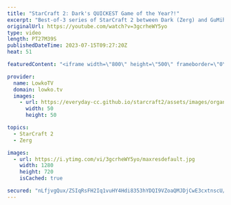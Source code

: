 ```yaml
---
title: "StarCraft 2: Dark's QUICKEST Game of the Year?!"
excerpt: "Best-of-3 series of StarCraft 2 between Dark (Zerg) and GuMiho (Terran). This series has some of the most creative decision making we see at this level of StarCraft 2. Battlecruisers, Marine cheeses and some very interesting build orders. Support my work: https://patreon.com/lowkotv Lowko Merch: https://lowko.shop"
originalUrl: https://youtube.com/watch?v=3gcrheWY5yo
type: video
length: PT27M39S
publishedDateTime: 2023-07-15T09:27:20Z
heat: 51

featuredContent: "<iframe width=\"800\" height=\"500\" frameborder=\"0\" src=\"https://www.youtube.com/embed/3gcrheWY5yo\" allow=\"accelerometer; autoplay; encrypted-media; gyroscope; picture-in-picture\" allowfullscreen></iframe>"

provider:
  name: LowkoTV
  domain: lowko.tv
  images:
    - url: https://everyday-cc.github.io/starcraft2/assets/images/organizations/lowko.tv-50x50.jpg
      width: 50
      height: 50

topics:
  - StarCraft 2
  - Zerg

images:
  - url: https://i.ytimg.com/vi/3gcrheWY5yo/maxresdefault.jpg
    width: 1280
    height: 720
    isCached: true

secured: "nLfjvgQux/ZSIqRsFH2Iq1vuHY4Hdi8353hYDQI9VZoaQMJDjCwE3cxtnscU/9ojxwe8rhoJYrKxB25edlAPHJoP6r4oTbP9jOoRVOFyxZbOEYl3CMCLH+HOlbVklptm1s0Hhx1BL3092TJb9c9ScA0NDHhsabY7DSGntJq16hhSHSdUvvMfu32hqnWfkh7DpvEUCEllh1TvgPlEuXqg/TmIAtHaInRzMJ3CS6e1hdGxnp7ms4UoccB3Q/4aQOe5LP9/c1xA2NrhuiEomQnl0AGq9yvJpjoFp3kvMZSwOvxQ9nyqtvLwi0WKeFbl296FWFIBIHkO2cFiJbt5C7Od5EjUs1Lm7z+vpa+G+xgjV00h6kGmh6ZBoD1+lZLCsaUPXJFopxxv+g5/TwACZQyEnbQjmUX/UF5ogng7IoYdGy3pqO66iCe/C0LXeFTukF9v;gQU8PsnzjdZqA6vaIJzEaQ=="
---
```


